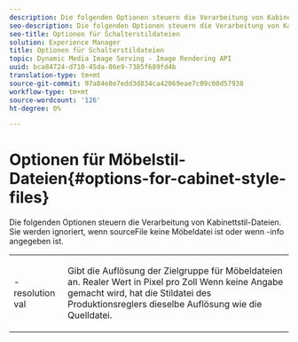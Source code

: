 ```yaml
---
description: Die folgenden Optionen steuern die Verarbeitung von Kabinettstil-Dateien. Sie werden ignoriert, wenn sourceFile keine Möbeldatei ist oder wenn -info angegeben ist.
seo-description: Die folgenden Optionen steuern die Verarbeitung von Kabinettstil-Dateien. Sie werden ignoriert, wenn sourceFile keine Möbeldatei ist oder wenn -info angegeben ist.
seo-title: Optionen für Schalterstildateien
solution: Experience Manager
title: Optionen für Schalterstildateien
topic: Dynamic Media Image Serving - Image Rendering API
uuid: bca84724-d710-45da-86e9-7385f689fd4b
translation-type: tm+mt
source-git-commit: 97a84e8e7edd3d834ca42069eae7c09c00d57938
workflow-type: tm+mt
source-wordcount: '126'
ht-degree: 0%

---
```



# Optionen für Möbelstil-Dateien{#options-for-cabinet-style-files}

Die folgenden Optionen steuern die Verarbeitung von Kabinettstil-Dateien. Sie werden ignoriert, wenn sourceFile keine Möbeldatei ist oder wenn -info angegeben ist.

<table id="simpletable_332B78DDEB6540708844AB54AE321F9B"> 
 <tr class="strow"> 
  <td class="stentry"> <p><span class="codeph">-resolution  <span class="varname"> val</span></span> </p> </td> 
  <td class="stentry"> <p>Gibt die Auflösung der Zielgruppe für Möbeldateien an. Realer Wert in Pixel pro Zoll Wenn keine Angabe gemacht wird, hat die Stildatei des Produktionsreglers dieselbe Auflösung wie die Quelldatei. </p></td> 
 </tr> 
</table>

